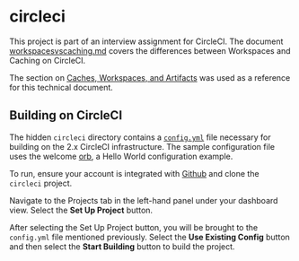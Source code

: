 # circleci
This project is part of an interview assignment for CircleCI. The document [workspacesvscaching.md](workspacesvscaching.md) covers the differences between Workspaces and Caching on CircleCI.

The section on [Caches, Workspaces, and Artifacts](https://circleci.com/docs/2.0/concepts/#caches-workspaces-and-artifacts) was used as a reference for this technical document.

## Building on CircleCI
The hidden `circleci` directory contains a [`config.yml`](https://github.com/annabaker/circleci/blob/main/.circleci/config.yml) file necessary for building on the 2.x CircleCI infrastructure. The sample configuration file uses the welcome [orb](https://circleci.com/docs/2.0/orb-intro/#quick-start), a Hello World configuration example.

To run, ensure your account is integrated with [Github](https://circleci.com/docs/2.0/gh-bb-integration/) and clone the `circleci` project.

Navigate to the Projects tab in the left-hand panel under your dashboard view. Select the **Set Up Project** button.

After selecting the Set Up Project button, you will be brought to the `config.yml` file mentioned previously. Select the **Use Existing Config** button and then select the **Start Building** button to build the project.
